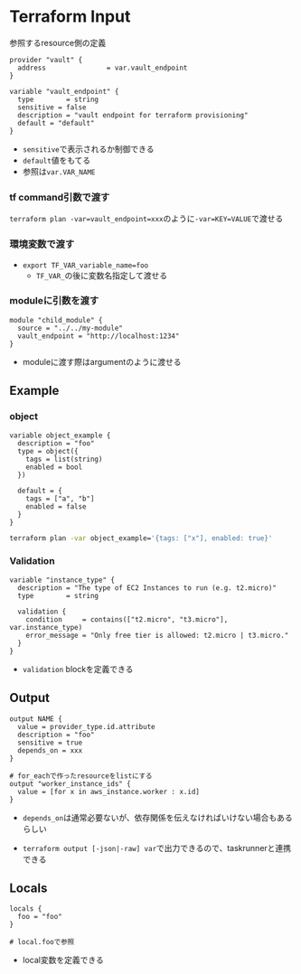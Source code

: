 # Terraform Input

参照するresource側の定義

```hcl
provider "vault" {
  address               = var.vault_endpoint
}

variable "vault_endpoint" {
  type        = string
  sensitive = false
  description = "vault endpoint for terraform provisioning"
  default = "default"
}
```

* `sensitive`で表示されるか制御できる
* `default`値をもてる
* 参照は`var.VAR_NAME`

### tf command引数で渡す

`terraform plan -var=vault_endpoint=xxx`のように`-var=KEY=VALUE`で渡せる

### 環境変数で渡す

* `export TF_VAR_variable_name=foo`
  * `TF_VAR_`の後に変数名指定して渡せる

### moduleに引数を渡す

```hcl
module "child_module" {
  source = "../../my-module"
  vault_endpoint = "http://localhost:1234"
}
```

* moduleに渡す際はargumentのように渡せる

## Example

### object

```hcl
variable object_example {
  description = "foo"
  type = object({
    tags = list(string)
    enabled = bool
  })

  default = {
    tags = ["a", "b"]
    enabled = false
  }
}
```

```sh
terraform plan -var object_example='{tags: ["x"], enabled: true}'
```

### Validation

```hcl
variable "instance_type" {
  description = "The type of EC2 Instances to run (e.g. t2.micro)"
  type        = string

  validation {
    condition     = contains(["t2.micro", "t3.micro"], var.instance_type)
    error_message = "Only free tier is allowed: t2.micro | t3.micro."
  }
}
```

* `validation` blockを定義できる

## Output

```hcl
output NAME {
  value = provider_type.id.attribute
  description = "foo"
  sensitive = true
  depends_on = xxx
}

# for_eachで作ったresourceをlistにする
output "worker_instance_ids" {
  value = [for x in aws_instance.worker : x.id]
}
```

* `depends_on`は通常必要ないが、依存関係を伝えなければいけない場合もあるらしい

* `terraform output [-json|-raw] var`で出力できるので、taskrunnerと連携できる

## Locals

```hcl
locals {
  foo = "foo"
}

# local.fooで参照
```

* local変数を定義できる
